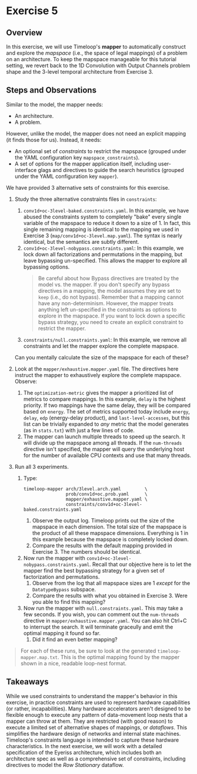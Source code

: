 Exercise 5
==========

## Overview

In this exercise, we will use Timeloop's **mapper** to automatically construct and explore the _mapspace_ (i.e., the space of legal mappings) of a problem on an architecture. To keep the mapspace manageable for this tutorial setting, we revert back to the 1D Convolution with Output Channels problem shape and the 3-level temporal architecture from Exercise 3.

## Steps and Observations

Similar to the model, the mapper needs:
* An architecture.
* A problem.

However, unlike the model, the mapper does not need an explicit mapping (it finds those for us). Instead, it needs:
* An optional set of _constraints_ to restrict the mapspace (grouped under the YAML configuration key `mapspace_constraints`).
* A set of options for the mapper application itself, including user-interface glags and directives to guide the search heuristics (grouped under the YAML configuration key `mapper`).

We have provided 3 alternative sets of constraints for this exercise.

1. Study the three alternative constraints files in `constraints`:
   1. `conv1d+oc-3level-baked.constraints.yaml`. In this example, we have abused the constraints system to completely "bake" every single variable of the mapspace to reduce it down to a size of 1. In fact, this single remaining mapping is identical to the mapping we used in Exercise 3 (`map/conv1d+oc-3level.map.yaml`). The syntax is nearly identical, but the semantics are subtly different.
   2. `conv1d+oc-3level-nobypass.constraints.yaml`: In this example, we lock down all factorizations and permutations in the mapping, but leave bypassing un-specified. This allows the mapper to explore all bypassing options.
      > Be careful about how Bypass directives are treated by the model vs. the mapper. If you don't specify any bypass directives in a mapping, the model assumes they are set to `keep` (i.e., do not bypass). Remember that a mapping cannot have any non-determinism. However, the mapper treats anything left un-specified in the constraints as options to explore in the mapspace. If you want to lock down a specific bypass strategy, you need to create an explicit constraint to restrict the mapper.
   3. `constraints/null.constraints.yaml`: In this example, we remove all constraints and let the mapper explore the complete mapspace.

   Can you mentally calculate the size of the mapspace for each of these?

2. Look at the `mapper/exhaustive.mapper.yaml` file. The directives here instruct the mapper to exhaustively explore the complete mapspace. Observe:
   1. The `optimization-metric` gives the mapper a prioritized list of metrics to compare mappings. In this example, `delay` is the highest priority. If two mappings have the same delay, they will be compared based on `energy`. The set of metrics supported today include `energy`, `delay`, `edp` (energy-delay product), and `last-level-accesses`, but this list can be trivially expanded to _any_ metric that the model generates (as in `stats.txt`) with just a few lines of code.
   2. The mapper can launch multiple threads to speed up the search. It will divide up the mapspace among all threads. If the `num-threads` directive isn't specified, the mapper will query the underlying host for the number of available CPU contexts and use that many threads.

3. Run all 3 experiments.
   1. Type:
      ```
      timeloop-mapper arch/3level.arch.yaml         \
                      prob/conv1d+oc.prob.yaml      \
                      mapper/exhaustive.mapper.yaml \
                      constraints/conv1d+oc-3level-baked.constraints.yaml
      ```
      1. Observe the output log. Timeloop prints out the size of the mapspace in each dimension. The total size of the mapspace is the product of all these mapspace dimensions. Everything is 1 in this example because the mapspace is completely locked down.
      2. Compare the results with the default mapping provided in Exercise 3. The numbers should be identical.
   2. Now run the mapper with `conv1d+oc-3level-nobypass.constraints.yaml`. Recall that our objective here is to let the mapper find the best bypassing strategy for a given set of factorization and permutations.
      1. Observe from the log that all mapspace sizes are 1 _except_ for the `DatatypeBypass` subspace.
      2. Compare the results with what you obtained in Exercise 3. Were you able to find this mapping?
   3. Now run the mapper with `null.constraints.yaml`. This may take a few seconds. If you wish, you can comment out the `num-threads` directive in `mapper/exhaustive.mapper.yaml`. You can also hit Ctrl+C to interrupt the search. It will terminate graceully and emit the optimal mapping it found so far.
      1. Did it find an even better mapping?

> For each of these runs, be sure to look at the generated `timeloop-mapper.map.txt`. This is the optimal mapping found by the mapper shown in a nice, readable loop-nest format.

## Takeaways
While we used constraints to understand the mapper's behavior in this exercise, in practice constraints are used to represent hardware capabilities (or rather, incapabilities). Many hardware accelerators aren't designed to be flexible enough to execute any pattern of data-movement loop nests that a mapper can throw at them. They are restricted (with good reason) to execute a limited set of alternative shapes of mappings, or _dataflows_. This simplifies the hardware design of networks and internal state machines. Timeloop's constraints language is intended to capture these hardware characteristics. In the next exercise, we will work with a detailed specification of the Eyeriss architecture, which includes both an architecture spec as well as a comprehensive set of constraints, including directives to model the _Row Stationary_ dataflow.
